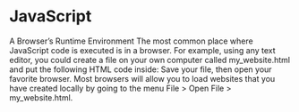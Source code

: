 # JavaScript
A Browser’s Runtime Environment
The most common place where JavaScript code is executed is in a browser. For example, using any text editor, you could create a file on your own computer called my_website.html and put the following HTML code inside:
Save your file, then open your favorite browser. Most browsers will allow you to load websites that you have created locally by going to the menu File > Open File > my_website.html.

